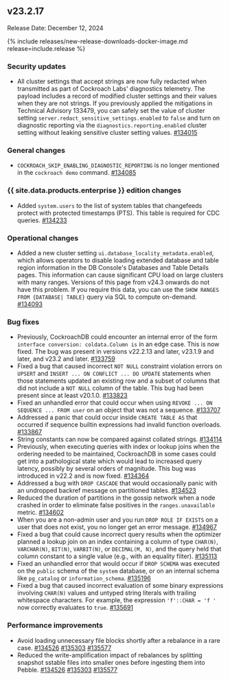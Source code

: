 ## v23.2.17

Release Date: December 12, 2024

{% include releases/new-release-downloads-docker-image.md release=include.release %}

<h3 id="v23-2-17-security-updates">Security updates</h3>

- All cluster settings that accept strings are now fully redacted when transmitted as part of Cockroach Labs' diagnostics telemetry. The payload includes a record of modified cluster settings and their values when they are not strings. If you previously applied the mitigations in Technical Advisory 133479, you can safely set the value of cluster setting `server.redact_sensitive_settings.enabled` to `false` and turn on diagnostic reporting via the `diagnostics.reporting.enabled` cluster setting without leaking sensitive cluster setting values. [#134015][#134015]

<h3 id="v23-2-17-general-changes">General changes</h3>

- `COCKROACH_SKIP_ENABLING_DIAGNOSTIC_REPORTING` is no longer mentioned in the `cockroach demo` command. [#134085][#134085]

<h3 id="v23-2-17-{{-site.data.products.enterprise-}}-edition-changes">{{ site.data.products.enterprise }} edition changes</h3>

- Added `system.users` to the list of system tables that changefeeds protect with protected timestamps (PTS). This table is required for CDC queries. [#134233][#134233]

<h3 id="v23-2-17-operational-changes">Operational changes</h3>

- Added a new cluster setting `ui.database_locality_metadata.enabled`, which allows operators to disable loading extended database and table region information in the DB Console's Databases and Table Details pages. This information can cause significant CPU load on large clusters with many ranges. Versions of this page from v24.3 onwards do not have this problem. If you require this data, you can use the `SHOW RANGES FROM {DATABASE| TABLE}` query via SQL to compute on-demand. [#134093][#134093]

<h3 id="v23-2-17-bug-fixes">Bug fixes</h3>

- Previously, CockroachDB could encounter an internal error of the form `interface conversion: coldata.Column is` in an edge case. This is now fixed. The bug was present in versions v22.2.13 and later, v23.1.9 and later, and v23.2 and later. [#133759][#133759]
- Fixed a bug that caused incorrect `NOT NULL` constraint violation errors on `UPSERT` and `INSERT ... ON CONFLICT ... DO UPDATE` statements when those statements updated an existing row and a subset of columns that did not include a `NOT NULL` column of the table. This bug had been present since at least v20.1.0. [#133823][#133823]
- Fixed an unhandled error that could occur when using `REVOKE ... ON SEQUENCE ... FROM user` on an object that was not a sequence. [#133707][#133707]
- Addressed a panic that could occur inside `CREATE TABLE AS` that occurred if sequence builtin expressions had invalid function overloads. [#133867][#133867]
- String constants can now be compared against collated strings. [#134114][#134114]
- Previously, when executing queries with index or lookup joins when the ordering needed to be maintained, CockroachDB in some cases could get into a pathological state which would lead to increased query latency, possibly by several orders of magnitude. This bug was introduced in v22.2 and is now fixed. [#134364][#134364]
- Addressed a bug with `DROP CASCADE` that would occasionally panic with an undropped backref message on partitioned tables. [#134523][#134523]
- Reduced the duration of partitions in the gossip network when a node crashed in order to eliminate false positives in the `ranges.unavailable` metric. [#134602][#134602]
- When you are a non-admin user and you run `DROP ROLE IF EXISTS` on a user that does not exist, you no longer get an error message. [#134967][#134967]
- Fixed a bug that could cause incorrect query results when the optimizer planned a lookup join on an index containing a column of type `CHAR(N)`, `VARCHAR(N)`, `BIT(N)`, `VARBIT(N)`, or `DECIMAL(M, N)`, and the query held that column constant to a single value (e.g., with an equality filter). [#135113][#135113]
- Fixed an unhandled error that would occur if `DROP SCHEMA` was executed on the `public` schema of the `system` database, or on an internal schema like `pg_catalog` or `information_schema`. [#135196][#135196]
- Fixed a bug that caused incorrect evaluation of some binary expressions involving `CHAR(N)` values and untyped string literals with trailing whitespace characters. For example, the expression `'f'::CHAR = 'f '` now correctly evaluates to `true`. [#135691][#135691]

<h3 id="v23-2-17-performance-improvements">Performance improvements</h3>

- Avoid loading unnecessary file blocks shortly after a rebalance in a rare case. [#134526][#134526] [#135303][#135303] [#135577][#135577]
- Reduced the write-amplification impact of rebalances by splitting snapshot sstable files into smaller ones before ingesting them into Pebble. [#134526][#134526] [#135303][#135303] [#135577][#135577]

[#133707]: https://github.com/cockroachdb/cockroach/pull/133707
[#133759]: https://github.com/cockroachdb/cockroach/pull/133759
[#133823]: https://github.com/cockroachdb/cockroach/pull/133823
[#133867]: https://github.com/cockroachdb/cockroach/pull/133867
[#134015]: https://github.com/cockroachdb/cockroach/pull/134015
[#134085]: https://github.com/cockroachdb/cockroach/pull/134085
[#134093]: https://github.com/cockroachdb/cockroach/pull/134093
[#134114]: https://github.com/cockroachdb/cockroach/pull/134114
[#134233]: https://github.com/cockroachdb/cockroach/pull/134233
[#134364]: https://github.com/cockroachdb/cockroach/pull/134364
[#134523]: https://github.com/cockroachdb/cockroach/pull/134523
[#134526]: https://github.com/cockroachdb/cockroach/pull/134526
[#134602]: https://github.com/cockroachdb/cockroach/pull/134602
[#134647]: https://github.com/cockroachdb/cockroach/pull/134647
[#134967]: https://github.com/cockroachdb/cockroach/pull/134967
[#135113]: https://github.com/cockroachdb/cockroach/pull/135113
[#135196]: https://github.com/cockroachdb/cockroach/pull/135196
[#135303]: https://github.com/cockroachdb/cockroach/pull/135303
[#135577]: https://github.com/cockroachdb/cockroach/pull/135577
[#135691]: https://github.com/cockroachdb/cockroach/pull/135691
[#136006]: https://github.com/cockroachdb/cockroach/pull/136006
